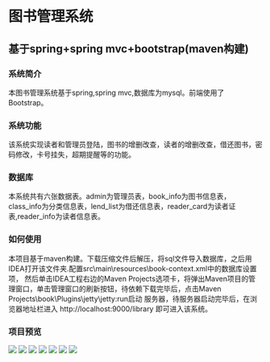 # 图书管理系统
## 基于spring+spring mvc+bootstrap(maven构建)
### 系统简介
本图书管理系统基于spring,spring mvc,数据库为mysql。前端使用了Bootstrap。 
### 系统功能
该系统实现读者和管理员登陆，图书的增删改查，读者的增删改查，借还图书，密码修改，卡号挂失，超期提醒等的功能。
### 数据库
本系统共有六张数据表。admin为管理员表，book_info为图书信息表，class_info为分类信息表，lend_list为借还信息表，reader_card为读者证表,reader_info为读者信息表。
### 如何使用
本项目基于maven构建。下载压缩文件后解压，将sql文件导入数据库，之后用IDEA打开该文件夹.配置src\main\resources\book-context.xml中的数据库设置项，
然后单击IDEA工程右边的Maven Projects选项卡，将弹出Maven项目的管理窗口，单击管理窗口的刷新按钮，待依赖下载完毕后，点击Maven Projects\book\Plugins\jetty\jetty:run启动
服务器，待服务器启动完毕后，在浏览器地址栏进入 http://localhost:9000/library 即可进入该系统。
### 项目预览
<img src="https://github.com/ValueStar/Books-Management-System/blob/master/preview/7.PNG">
<img src="https://github.com/ValueStar/Books-Management-System/blob/master/preview/1.PNG">
<img src="https://github.com/ValueStar/Books-Management-System/blob/master/preview/2.PNG">
<img src="https://github.com/ValueStar/Books-Management-System/blob/master/preview/3.PNG">
<img src="https://github.com/ValueStar/Books-Management-System/blob/master/preview/4.PNG">
<img src="https://github.com/ValueStar/Books-Management-System/blob/master/preview/5.PNG">
<img src="https://github.com/ValueStar/Books-Management-System/blob/master/preview/6.PNG">